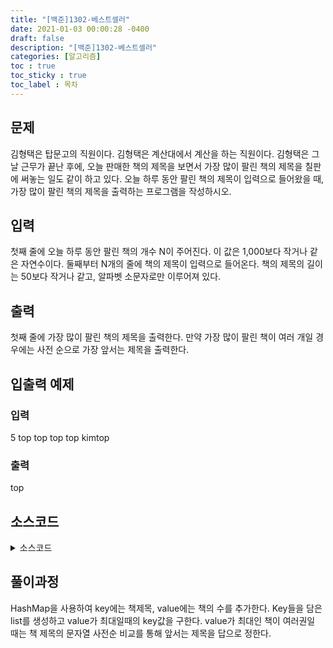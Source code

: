 ```yaml
---
title: "[백준]1302-베스트셀러"
date: 2021-01-03 00:00:28 -0400
draft: false
description: "[백준]1302-베스트셀러"
categories: [알고리즘]
toc : true
toc_sticky : true
toc_label : 목차
---
```


## 문제

김형택은 탑문고의 직원이다. 김형택은 계산대에서 계산을 하는 직원이다. 김형택은 그날 근무가 끝난 후에, 오늘 판매한 책의 제목을 보면서 가장 많이 팔린 책의 제목을 칠판에 써놓는 일도 같이 하고 있다.
오늘 하루 동안 팔린 책의 제목이 입력으로 들어왔을 때, 가장 많이 팔린 책의 제목을 출력하는 프로그램을 작성하시오.

## 입력

첫째 줄에 오늘 하루 동안 팔린 책의 개수 N이 주어진다. 이 값은 1,000보다 작거나 같은 자연수이다. 둘째부터 N개의 줄에 책의 제목이 입력으로 들어온다. 책의 제목의 길이는 50보다 작거나 같고, 알파벳 소문자로만 이루어져 있다.

## 출력

첫째 줄에 가장 많이 팔린 책의 제목을 출력한다. 만약 가장 많이 팔린 책이 여러 개일 경우에는 사전 순으로 가장 앞서는 제목을 출력한다.

## 입출력 예제

### 입력
5
top
top
top
top
kimtop

### 출력
top

## 소스코드

<details>
<summary>소스코드</summary>
<div markdown="1">

```java
import java.util.*;

public class Main {

	public static void main(String[] args) {
		Scanner scan = new Scanner(System.in);
		int N = scan.nextInt();
		HashMap<String,Integer> map = new HashMap<>();
		
		for(int i=0;i<N;i++) {
			String temp=scan.next();
			if(map.containsKey(temp)) {
				map.put(temp, map.get(temp)+1);	
			}else {
				map.put(temp, 1);
			}
		}
		ArrayList<String> list = new ArrayList<>(map.keySet());		
		int max=0;
		String maxkey="";
		
		for(String key : list) {
			if(map.get(key)>max) {
				max=map.get(key);
				maxkey=key;
			}else if(map.get(key)==max) {
				if(key.compareTo(maxkey)<0) {
					maxkey=key;
				}
			}
		}
		System.out.println(maxkey);
	}
}

```
</div>
</details>

## 풀이과정
HashMap을 사용하여 key에는 책제목, value에는 책의 수를 추가한다.
Key들을 담은 list를 생성하고 value가 최대일때의 key값을 구한다.
value가 최대인 책이 여러권일 때는 책 제목의 문자열 사전순 비교를 통해 앞서는 제목을 답으로 정한다.
